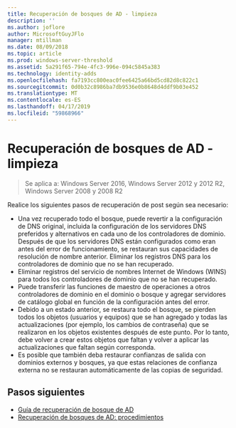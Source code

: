 ```yaml
---
title: Recuperación de bosques de AD - limpieza
description: ''
ms.author: joflore
author: MicrosoftGuyJFlo
manager: mtillman
ms.date: 08/09/2018
ms.topic: article
ms.prod: windows-server-threshold
ms.assetid: 5a291f65-794e-4fc3-996e-094c5845a383
ms.technology: identity-adds
ms.openlocfilehash: fa7193cc800eac0fee6425a66bd5cd82d8c822c1
ms.sourcegitcommit: 0d0b32c8986ba7db9536e0b8648d4ddf9b03e452
ms.translationtype: MT
ms.contentlocale: es-ES
ms.lasthandoff: 04/17/2019
ms.locfileid: "59868966"
---
```

# <a name="ad-forest-recovery---cleanup"></a>Recuperación de bosques de AD - limpieza

>Se aplica a: Windows Server 2016, Windows Server 2012 y 2012 R2, Windows Server 2008 y 2008 R2

 Realice los siguientes pasos de recuperación de post según sea necesario:  
  
- Una vez recuperado todo el bosque, puede revertir a la configuración de DNS original, incluida la configuración de los servidores DNS preferidos y alternativos en cada uno de los controladores de dominio. Después de que los servidores DNS están configurados como eran antes del error de funcionamiento, se restauran sus capacidades de resolución de nombre anterior. Eliminar los registros DNS para los controladores de dominio que no se han recuperado.  
- Eliminar registros del servicio de nombres Internet de Windows (WINS) para todos los controladores de dominio que no se han recuperado.  
- Puede transferir las funciones de maestro de operaciones a otros controladores de dominio en el dominio o bosque y agregar servidores de catálogo global en función de la configuración antes del error.  
- Debido a un estado anterior, se restaura todo el bosque, se pierden todos los objetos (usuarios y equipos) que se han agregado y todas las actualizaciones (por ejemplo, los cambios de contraseña) que se realizaron en los objetos existentes después de este punto. Por lo tanto, debe volver a crear estos objetos que faltan y volver a aplicar las actualizaciones que faltan según corresponda.  
- Es posible que también deba restaurar confianzas de salida con dominios externos y bosques, ya que estas relaciones de confianza externa no se restauran automáticamente de las copias de seguridad.

## <a name="next-steps"></a>Pasos siguientes

- [Guía de recuperación de bosque de AD](AD-Forest-Recovery-Guide.md)
- [Recuperación de bosques de AD: procedimientos](AD-Forest-Recovery-Procedures.md)  
